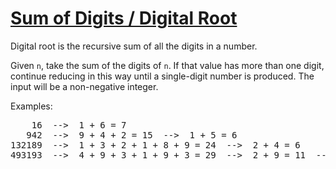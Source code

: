 # [Sum of Digits / Digital Root](https://www.codewars.com/kata/541c8630095125aba6000c00/solutions/swift)

Digital root is the recursive sum of all the digits in a number.

Given <code>n</code>, take the sum of the digits of <code>n</code>. If that value has more than one digit, continue reducing in this way until a single-digit number is produced. The input will be a non-negative integer.

Examples:
<pre>
    16  -->  1 + 6 = 7
   942  -->  9 + 4 + 2 = 15  -->  1 + 5 = 6
132189  -->  1 + 3 + 2 + 1 + 8 + 9 = 24  -->  2 + 4 = 6
493193  -->  4 + 9 + 3 + 1 + 9 + 3 = 29  -->  2 + 9 = 11  -->  1 + 1 = 2
</pre>
